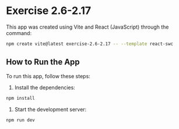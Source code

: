 # Exercise 2.6-2.17

This app was created using Vite and React (JavaScript) through the command:

```bash
npm create vite@latest exercise-2.6-2.17 -- --template react-swc
```

## How to Run the App

To run this app, follow these steps:

1. Install the dependencies:

```bash
npm install
```

1. Start the development server:

```bash
npm run dev
```
